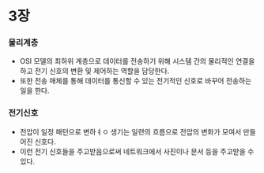 
# 3장

### 물리계층
- OSI 모델의 최하위 계층으로 데이터를 전송하기 위해 시스템 간의 물리적인 연결을 하고 전기 신호의 변환 및 제어하는 역할을 담당한다.
- 또한 전송 매체를 통해 데이터를 통신할 수 있는 전기적인 신호로 바꾸어 전송하는 일을 한다.

### 전기신호
- 전압이 일정 패턴으로 변하ㅕㅇ 생기는 일련의 흐름으로 전압의 변화가 모여서 만들어진 신호다.
- 이런 전기 신호들을 주고받음으로써 네트워크에서 사진이나 문서 등을 주고받을 수 있다.


